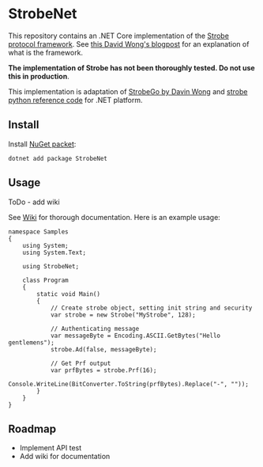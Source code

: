 # StrobeNet

This repository contains an .NET Core implementation of the [Strobe protocol framework](https://strobe.sourceforge.io/). See [this David Wong's blogpost](https://www.cryptologie.net/article/416/the-strobe-protocol-framework/) for an explanation of what is the framework.

**The implementation of Strobe has not been thoroughly tested. Do not use this in production**.

This implementation is adaptation of [StrobeGo by Davin Wong](https://github.com/mimoo/StrobeGo) and [strobe python reference code](https://sourceforge.net/p/strobe/code) for .NET platform.

## Install

Install [NuGet packet](https://www.nuget.org/packages/StrobeNet/):

```
dotnet add package StrobeNet
```

## Usage

ToDo - add wiki

See [Wiki](https://github.com/Fasjeit/StrobeNet/wiki) for thorough documentation. Here is an example usage:

```
namespace Samples
{
    using System;
    using System.Text;

    using StrobeNet;

    class Program
    {
        static void Main()
        {
            // Create strobe object, setting init string and security
            var strobe = new Strobe("MyStrobe", 128);

            // Authenticating message
            var messageByte = Encoding.ASCII.GetBytes("Hello gentlemens");
            strobe.Ad(false, messageByte);

            // Get Prf output
            var prfBytes = strobe.Prf(16);
            Console.WriteLine(BitConverter.ToString(prfBytes).Replace("-", ""));
        }
    }
}
```

## Roadmap

* Implement API test
* Add wiki for documentation
